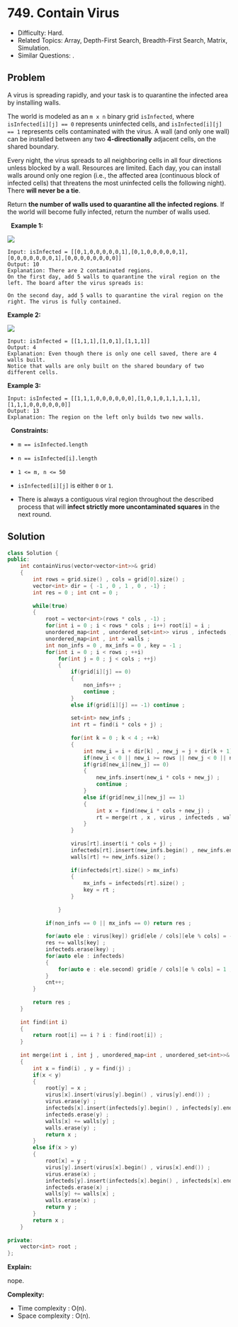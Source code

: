 # 749. Contain Virus

- Difficulty: Hard.
- Related Topics: Array, Depth-First Search, Breadth-First Search, Matrix, Simulation.
- Similar Questions: .

## Problem

A virus is spreading rapidly, and your task is to quarantine the infected area by installing walls.

The world is modeled as an ```m x n``` binary grid ```isInfected```, where ```isInfected[i][j] == 0``` represents uninfected cells, and ```isInfected[i][j] == 1``` represents cells contaminated with the virus. A wall (and only one wall) can be installed between any two **4-directionally** adjacent cells, on the shared boundary.

Every night, the virus spreads to all neighboring cells in all four directions unless blocked by a wall. Resources are limited. Each day, you can install walls around only one region (i.e., the affected area (continuous block of infected cells) that threatens the most uninfected cells the following night). There **will never be a tie**.

Return **the number of walls used to quarantine all the infected regions**. If the world will become fully infected, return the number of walls used.

 
**Example 1:**

![](https://assets.leetcode.com/uploads/2021/06/01/virus11-grid.jpg)

```
Input: isInfected = [[0,1,0,0,0,0,0,1],[0,1,0,0,0,0,0,1],[0,0,0,0,0,0,0,1],[0,0,0,0,0,0,0,0]]
Output: 10
Explanation: There are 2 contaminated regions.
On the first day, add 5 walls to quarantine the viral region on the left. The board after the virus spreads is:

On the second day, add 5 walls to quarantine the viral region on the right. The virus is fully contained.

```

**Example 2:**

![](https://assets.leetcode.com/uploads/2021/06/01/virus2-grid.jpg)

```
Input: isInfected = [[1,1,1],[1,0,1],[1,1,1]]
Output: 4
Explanation: Even though there is only one cell saved, there are 4 walls built.
Notice that walls are only built on the shared boundary of two different cells.
```

**Example 3:**

```
Input: isInfected = [[1,1,1,0,0,0,0,0,0],[1,0,1,0,1,1,1,1,1],[1,1,1,0,0,0,0,0,0]]
Output: 13
Explanation: The region on the left only builds two new walls.
```

 
**Constraints:**


	
- ```m == isInfected.length```
	
- ```n == isInfected[i].length```
	
- ```1 <= m, n <= 50```
	
- ```isInfected[i][j]``` is either ```0``` or ```1```.
	
- There is always a contiguous viral region throughout the described process that will **infect strictly more uncontaminated squares** in the next round.



## Solution

```C++
class Solution {
public:
    int containVirus(vector<vector<int>>& grid) 
    {
        int rows = grid.size() , cols = grid[0].size() ;
        vector<int> dir = { -1 , 0 , 1 , 0 , -1} ;
        int res = 0 ; int cnt = 0 ;
        
        while(true)
        {
            root = vector<int>(rows * cols , -1) ;
            for(int i = 0 ; i < rows * cols ; i++) root[i] = i ;
            unordered_map<int , unordered_set<int>> virus , infecteds ;
            unordered_map<int , int > walls ;
            int non_infs = 0 , mx_infs = 0 , key = -1 ; 
            for(int i = 0 ; i < rows ; ++i)
                for(int j = 0 ; j < cols ; ++j)
                {
                    if(grid[i][j] == 0)
                    {
                        non_infs++ ;
                        continue ;
                    }
                    else if(grid[i][j] == -1) continue ;
                    
                    set<int> new_infs ;
                    int rt = find(i * cols + j) ;
                    
                    for(int k = 0 ; k < 4 ; ++k)
                    {
                        int new_i = i + dir[k] , new_j = j + dir[k + 1] ;
                        if(new_i < 0 || new_i >= rows || new_j < 0 || new_j >= cols) continue ;
                        if(grid[new_i][new_j] == 0) 
                        {
                            new_infs.insert(new_i * cols + new_j) ;
                            continue ;
                        }
                        else if(grid[new_i][new_j] == 1) 
                        {
                            int x = find(new_i * cols + new_j) ;
                            rt = merge(rt , x , virus , infecteds , walls) ;
                        }
                    }
                    
                    virus[rt].insert(i * cols + j) ;
                    infecteds[rt].insert(new_infs.begin() , new_infs.end()) ;
                    walls[rt] += new_infs.size() ;
                    
                    if(infecteds[rt].size() > mx_infs) 
                    {
                        mx_infs = infecteds[rt].size() ;
                        key = rt ;
                    }
                    
                }
            
            if(non_infs == 0 || mx_infs == 0) return res ;
            
            for(auto ele : virus[key]) grid[ele / cols][ele % cols] = -1 ;
            res += walls[key] ;
            infecteds.erase(key) ;
            for(auto ele : infecteds)
            {
                for(auto e : ele.second) grid[e / cols][e % cols] = 1 ;
            }
            cnt++;
        }
        
        return res ;
    }
    
    int find(int i)
    {
        return root[i] == i ? i : find(root[i]) ;
    }
    
    int merge(int i , int j , unordered_map<int , unordered_set<int>>& virus , unordered_map<int , unordered_set<int>>& infecteds , unordered_map<int, int>& walls)
    {
        int x = find(i) , y = find(j) ;
        if(x < y)
        {
            root[y] = x ;
            virus[x].insert(virus[y].begin() , virus[y].end()) ;
            virus.erase(y) ;
            infecteds[x].insert(infecteds[y].begin() , infecteds[y].end()) ;
            infecteds.erase(y) ;
            walls[x] += walls[y] ;
            walls.erase(y) ;
            return x ;
        }
        else if(x > y)
        {
            root[x] = y ;
            virus[y].insert(virus[x].begin() , virus[x].end()) ;
            virus.erase(x) ;
            infecteds[y].insert(infecteds[x].begin() , infecteds[x].end()) ;
            infecteds.erase(x) ;
            walls[y] += walls[x] ;
            walls.erase(x) ;
            return y ;
        }
        return x ;
    }
    
private:
    vector<int> root ;
};
```

**Explain:**

nope.

**Complexity:**

* Time complexity : O(n).
* Space complexity : O(n).

